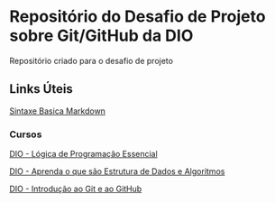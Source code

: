 # Repositório do Desafio de Projeto sobre Git/GitHub da DIO
Repositório criado para o desafio de projeto

## Links Úteis
[Sintaxe Basica Markdown](https://www.markdownguide.org/basic-syntax/)

### Cursos
[DIO - Lógica de Programação Essencial](https://github.com/LeandroFiore/dio-desafio-github-primeiro-repositorio/tree/main/DIO%20-%20L%C3%B3gica%20de%20Programa%C3%A7%C3%A3o%20Essencial)

[DIO - Aprenda o que são Estrutura de Dados e Algoritmos](https://github.com/LeandroFiore/dio-desafio-github-primeiro-repositorio/tree/main/DIO%20-%20Aprenda%20o%20que%20s%C3%A3o%20Estrutura%20de%20Dados%20e%20Algoritmos)

[DIO - Introdução ao Git e ao GitHub](https://github.com/LeandroFiore/dio-desafio-github-primeiro-repositorio/tree/main/DIO%20-%20Introdu%C3%A7%C3%A3o%20ao%20Git%20e%20ao%20GitHub)


